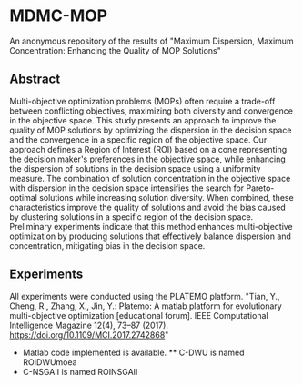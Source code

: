 # MDMC-MOP
An anonymous repository of the results of
"Maximum Dispersion, Maximum Concentration: Enhancing the Quality of MOP Solutions"

## Abstract
Multi-objective optimization problems (MOPs) often require a trade-off between conflicting objectives, maximizing both diversity and convergence in the objective space. This study presents an approach to improve the quality of MOP solutions by optimizing the dispersion in the decision space and the convergence in a specific region of the objective space. Our approach defines a Region of Interest (ROI) based on a cone representing the decision maker's preferences in the objective space, while enhancing the dispersion of solutions in the decision space using a uniformity measure. The combination of solution concentration in the objective space with dispersion in the decision space intensifies the search for Pareto-optimal solutions while increasing solution diversity. When combined, these characteristics improve the quality of solutions and avoid the bias caused by clustering solutions in a specific region of the decision space.  Preliminary experiments indicate that this method enhances multi-objective optimization by producing solutions that effectively balance dispersion and concentration, mitigating bias in the decision space.


## Experiments

All experiments were conducted using the PLATEMO platform.
"Tian, Y., Cheng, R., Zhang, X., Jin, Y.: Platemo: A matlab platform for evolutionary
multi-objective optimization [educational forum]. IEEE Computational Intelligence
Magazine 12(4), 73–87 (2017). https://doi.org/10.1109/MCI.2017.2742868"

*  Matlab code implemented is available.
  ** C-DWU is named ROIDWUmoea
  * C-NSGAII is named ROINSGAII




  
